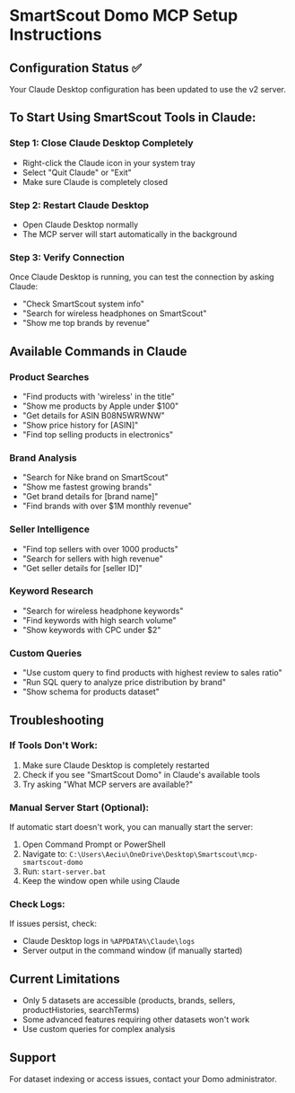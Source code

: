 # SmartScout Domo MCP Setup Instructions

## Configuration Status ✅
Your Claude Desktop configuration has been updated to use the v2 server.

## To Start Using SmartScout Tools in Claude:

### Step 1: Close Claude Desktop Completely
- Right-click the Claude icon in your system tray
- Select "Quit Claude" or "Exit"
- Make sure Claude is completely closed

### Step 2: Restart Claude Desktop
- Open Claude Desktop normally
- The MCP server will start automatically in the background

### Step 3: Verify Connection
Once Claude Desktop is running, you can test the connection by asking Claude:
- "Check SmartScout system info"
- "Search for wireless headphones on SmartScout"
- "Show me top brands by revenue"

## Available Commands in Claude

### Product Searches
- "Find products with 'wireless' in the title"
- "Show me products by Apple under $100"
- "Get details for ASIN B08N5WRWNW"
- "Show price history for [ASIN]"
- "Find top selling products in electronics"

### Brand Analysis
- "Search for Nike brand on SmartScout"
- "Show me fastest growing brands"
- "Get brand details for [brand name]"
- "Find brands with over $1M monthly revenue"

### Seller Intelligence
- "Find top sellers with over 1000 products"
- "Search for sellers with high revenue"
- "Get seller details for [seller ID]"

### Keyword Research
- "Search for wireless headphone keywords"
- "Find keywords with high search volume"
- "Show keywords with CPC under $2"

### Custom Queries
- "Use custom query to find products with highest review to sales ratio"
- "Run SQL query to analyze price distribution by brand"
- "Show schema for products dataset"

## Troubleshooting

### If Tools Don't Work:
1. Make sure Claude Desktop is completely restarted
2. Check if you see "SmartScout Domo" in Claude's available tools
3. Try asking "What MCP servers are available?"

### Manual Server Start (Optional):
If automatic start doesn't work, you can manually start the server:
1. Open Command Prompt or PowerShell
2. Navigate to: `C:\Users\Aeciu\OneDrive\Desktop\Smartscout\mcp-smartscout-domo`
3. Run: `start-server.bat`
4. Keep the window open while using Claude

### Check Logs:
If issues persist, check:
- Claude Desktop logs in `%APPDATA%\Claude\logs`
- Server output in the command window (if manually started)

## Current Limitations
- Only 5 datasets are accessible (products, brands, sellers, productHistories, searchTerms)
- Some advanced features requiring other datasets won't work
- Use custom queries for complex analysis

## Support
For dataset indexing or access issues, contact your Domo administrator.